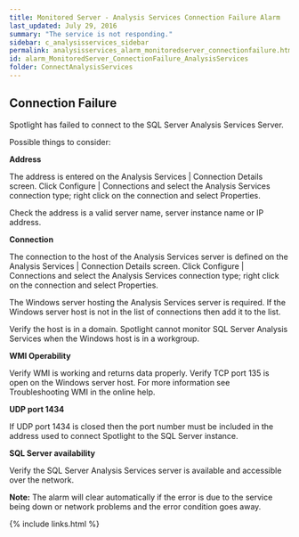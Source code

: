```yaml
---
title: ﻿Monitored Server - Analysis Services Connection Failure Alarm
last_updated: July 29, 2016
summary: "The service is not responding."
sidebar: c_analysisservices_sidebar
permalink: analysisservices_alarm_monitoredserver_connectionfailure.html
id: alarm_MonitoredServer_ConnectionFailure_AnalysisServices
folder: ConnectAnalysisServices
---
```



<h2>Connection Failure</h2>
<p>Spotlight has failed to connect to the SQL Server Analysis Services Server.</p>

<p>Possible things to consider:</p>

<p><b>Address</b></p>
<p>The address is entered on the Analysis Services | Connection Details screen. Click Configure | Connections and select the Analysis Services connection type; right click on the connection and select Properties.</p>
<p>Check the address is a valid server name, server instance name or IP address.</p>

<p><b>Connection</b></p>
  <p>The connection to the host of the Analysis Services server is defined on the Analysis Services | Connection Details screen. Click Configure | Connections and select the Analysis Services connection type; right click on the connection and select Properties.</p>
<p>The Windows server hosting the Analysis Services server is required. If the Windows server host is not in the list of connections then add it to the list.</p>
<p>Verify the host is in a domain. Spotlight cannot monitor SQL Server Analysis Services when the Windows host is in a workgroup.</p>

  <p><b>WMI Operability</b></p>
  <p>Verify WMI is working and returns data properly. Verify TCP port 135 is open on the Windows server host. For more information see Troubleshooting WMI in the online help.</p>

  <p><b>UDP port 1434</b></p>
  <p>If UDP port 1434 is closed then the port number must be included in the address used to connect Spotlight to the SQL Server instance.</p>

  <p><b>SQL Server availability</b></p>
  <p>Verify the SQL Server Analysis Services server is available and accessible over the network.</p>


<p><strong>Note:</strong> The alarm will clear automatically if the error is due to the service being down or network problems and the error condition goes away.</p>


{% include links.html %}

